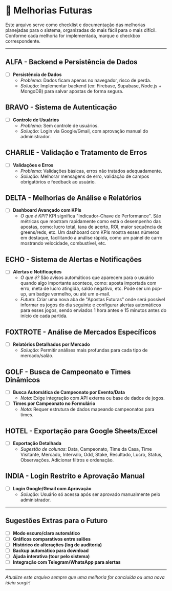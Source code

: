 # 🚀 Melhorias Futuras

Este arquivo serve como checklist e documentação das melhorias planejadas para o sistema, organizadas do mais fácil para o mais difícil. Conforme cada melhoria for implementada, marque o checkbox correspondente.

---

## ALFA - Backend e Persistência de Dados
- [ ] **Persistência de Dados**
  - *Problema*: Dados ficam apenas no navegador, risco de perda.
  - *Solução*: Implementar backend (ex: Firebase, Supabase, Node.js + MongoDB) para salvar apostas de forma segura.

## BRAVO - Sistema de Autenticação
- [ ] **Controle de Usuários**
  - *Problema*: Sem controle de usuários.
  - *Solução*: Login via Google/Gmail, com aprovação manual do administrador.

## CHARLIE - Validação e Tratamento de Erros
- [ ] **Validações e Erros**
  - *Problema*: Validações básicas, erros não tratados adequadamente.
  - *Solução*: Melhorar mensagens de erro, validação de campos obrigatórios e feedback ao usuário.

## DELTA - Melhorias de Análise e Relatórios
- [ ] **Dashboard Avançado com KPIs**
  - *O que é KPI?* KPI significa "Indicador-Chave de Performance". São métricas que mostram rapidamente como está o desempenho das apostas, como: lucro total, taxa de acerto, ROI, maior sequência de greens/reds, etc. Um dashboard com KPIs mostra esses números em destaque, facilitando a análise rápida, como um painel de carro mostrando velocidade, combustível, etc.

## ECHO - Sistema de Alertas e Notificações
- [ ] **Alertas e Notificações**
  - *O que é?* São avisos automáticos que aparecem para o usuário quando algo importante acontece, como: aposta importada com erro, meta de lucro atingida, saldo negativo, etc. Pode ser um pop-up, um badge vermelho, ou até um e-mail.
  - *Futuro*: Criar uma nova aba de "Apostas Futuras" onde será possível informar os jogos do dia seguinte e configurar alertas automáticos para esses jogos, sendo enviados 1 hora antes e 15 minutos antes do início de cada partida.

## FOXTROTE - Análise de Mercados Específicos
- [ ] **Relatórios Detalhados por Mercado**
  - *Solução*: Permitir análises mais profundas para cada tipo de mercado/salão.

## GOLF - Busca de Campeonato e Times Dinâmicos
- [ ] **Busca Automática de Campeonato por Evento/Data**
  - *Nota*: Exige integração com API externa ou base de dados de jogos.
- [ ] **Times por Campeonato no Formulário**
  - *Nota*: Requer estrutura de dados mapeando campeonatos para times.

## HOTEL - Exportação para Google Sheets/Excel
- [ ] **Exportação Detalhada**
  - *Sugestão de colunas*: Data, Campeonato, Time da Casa, Time Visitante, Mercado, Intervalo, Odd, Stake, Resultado, Lucro, Status, Observações. Adicionar filtros e ordenação.

## INDIA - Login Restrito e Aprovação Manual
- [ ] **Login Google/Gmail com Aprovação**
  - *Solução*: Usuário só acessa após ser aprovado manualmente pelo administrador.

---

## Sugestões Extras para o Futuro
- [ ] **Modo escuro/claro automático**
- [ ] **Gráficos comparativos entre salões**
- [ ] **Histórico de alterações (log de auditoria)**
- [ ] **Backup automático para download**
- [ ] **Ajuda interativa (tour pelo sistema)**
- [ ] **Integração com Telegram/WhatsApp para alertas**

---

*Atualize este arquivo sempre que uma melhoria for concluída ou uma nova ideia surgir!* 
